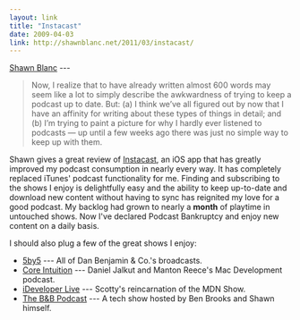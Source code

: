 ```yaml
---
layout: link
title: "Instacast"
date: 2009-04-03
link: http://shawnblanc.net/2011/03/instacast/
---
```


[Shawn Blanc](http://shawnblanc.net/2011/03/instacast/) ---

>Now, I realize that to have already written almost 600 words may seem like a lot to simply describe the awkwardness of trying to keep a podcast up to date. But: (a) I think we’ve all figured out by now that I have an affinity for writing about these types of things in detail; and (b) I’m trying to paint a picture for why I hardly ever listened to podcasts — up until a few weeks ago there was just no simple way to keep up with them.

Shawn gives a great review of [Instacast](http://www.vemedio.com/products/instacast), an iOS app that has greatly improved my podcast consumption in nearly every way. It has completely replaced iTunes' podcast functionality for me. Finding and subscribing to the shows I enjoy is delightfully easy and the ability to keep up-to-date and download new content without having to sync has reignited my love for a good podcast. My backlog had grown to nearly a **month** of playtime in untouched shows. Now I've declared Podcast Bankruptcy and enjoy new content on a daily basis.

I should also plug a few of the great shows I enjoy:

* [5by5](http://5by5.tv/) --- All of Dan Benjamin & Co.'s broadcasts.
* [Core Intuition](http://www.coreint.org/) --- Daniel Jalkut and Manton Reece's Mac Development podcast.
* [iDeveloper Live](http://ideveloper.tv/shows) --- Scotty's reincarnation of the MDN Show.
* [The B&B Podcast](http://thebbpodcast.com/) --- A tech show hosted by Ben Brooks and Shawn himself.
